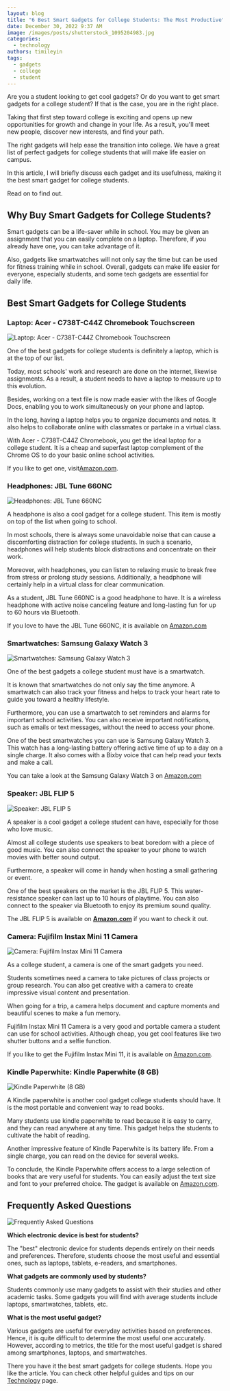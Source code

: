 ```yaml
---
layout: blog
title: "6 Best Smart Gadgets for College Students: The Most Productive"
date: December 30, 2022 9:37 AM
image: /images/posts/shutterstock_1095204983.jpg
categories:
  - technology
authors: timileyin
tags:
  - gadgets
  - college
  - student
---
```

Are you a student looking to get cool gadgets? Or do you want to get smart gadgets for a college student? If that is the case, you are in the right place.

Taking that first step toward college is exciting and opens up new opportunities for growth and change in your life. As a result, you'll meet new people, discover new interests, and find your path. 

The right gadgets will help ease the transition into college. We have a great list of perfect gadgets for college students that will make life easier on campus.

In this article, I will briefly discuss each gadget and its usefulness, making it the best smart gadget for college students.

Read on to find out.

## Why Buy Smart Gadgets for College Students?

Smart gadgets can be a life-saver while in school. You may be given an assignment that you can easily complete on a laptop. Therefore, if you already have one, you can take advantage of it.

Also, gadgets like smartwatches will not only say the time but can be used for fitness training while in school. Overall, gadgets can make life easier for everyone, especially students, and some tech gadgets are essential for daily life. 

## Best Smart Gadgets for College Students

### Laptop: Acer - C738T-C44Z Chromebook Touchscreen

![Laptop: Acer - C738T-C44Z Chromebook Touchscreen](/images/posts/acer-laptop.jpg "Laptop: Acer - C738T-C44Z Chromebook Touchscreen")

One of the best gadgets for college students is definitely a laptop, which is at the top of our list.

Today, most schools' work and research are done on the internet, likewise assignments. As a result, a student needs to have a laptop to measure up to this evolution. 

Besides, working on a text file is now made easier with the likes of Google Docs, enabling you to work simultaneously on your phone and laptop.

In the long, having a laptop helps you to organize documents and notes. It also helps to collaborate online with classmates or partake in a virtual class.

With Acer - C738T-C44Z Chromebook, you get the ideal laptop for a college student. It is a cheap and superfast laptop complement of the Chrome OS to do your basic online school activities. 

If you like to get one, visit[Amazon.com](https://amzn.to/3CanDPc). 

### Headphones: JBL Tune 660NC 

![Headphones: JBL Tune 660NC](/images/posts/jbl-headphone.jpg "Headphones: JBL Tune 660NC")

A headphone is also a cool gadget for a college student. This item is mostly on top of the list when going to school.

In most schools, there is always some unavoidable noise that can cause a discomforting distraction for college students. In such a scenario, headphones will help students block distractions and concentrate on their work.

Moreover, with headphones, you can listen to relaxing music to break free from stress or prolong study sessions. Additionally, a headphone will certainly help in a virtual class for clear communication.

As a student, JBL Tune 660NC is a good headphone to have. It is a wireless headphone with active noise canceling feature and long-lasting fun for up to 60 hours via Bluetooth.

If you love to have the JBL Tune 660NC, it is available on [Amazon.com](https://amzn.to/3WVCwNc)

### Smartwatches: Samsung Galaxy Watch 3

![Smartwatches: Samsung Galaxy Watch 3](/images/posts/samsung-smartwatch.jpg "Smartwatches: Samsung Galaxy Watch 3")

One of the best gadgets a college student must have is a smartwatch.

It is known that smartwatches do not only say the time anymore. A smartwatch can also track your fitness and helps to track your heart rate to guide you toward a healthy lifestyle.

Furthermore, you can use a smartwatch to set reminders and alarms for important school activities. You can also receive important notifications, such as emails or text messages, without the need to access your phone.

One of the best smartwatches you can use is Samsung Galaxy Watch 3. This watch has a long-lasting battery offering active time of up to a day on a single charge. It also comes with a Bixby voice that can help read your texts and make a call.  

You can take a look at the Samsung Galaxy Watch 3 on [Amazon.com](https://amzn.to/3XaN0sz)

### Speaker: JBL FLIP 5

![Speaker: JBL FLIP 5](/images/posts/jbl.jpg "Speaker: JBL FLIP 5")

A speaker is a cool gadget a college student can have, especially for those who love music.

Almost all college students use speakers to beat boredom with a piece of good music. You can also connect the speaker to your phone to watch movies with better sound output.

Furthermore, a speaker will come in handy when hosting a small gathering or event.

One of the best speakers on the market is the JBL FLIP 5. This water-resistance speaker can last up to 10 hours of playtime. You can also connect to the speaker via Bluetooth to enjoy its premium sound quality. 

The JBL FLIP 5 is available on **[Amazon.com](https://amzn.to/3C40pdt)** if you want to check it out.

### Camera: Fujifilm Instax Mini 11 Camera

![Camera: Fujifilm Instax Mini 11 Camera](/images/posts/cam.jpg "Camera: Fujifilm Instax Mini 11 Camera")

As a college student, a camera is one of the smart gadgets you need.

Students sometimes need a camera to take pictures of class projects or group research. You can also get creative with a camera to create impressive visual content and presentation.

When going for a trip, a camera helps document and capture moments and beautiful scenes to make a fun memory.

Fujifilm Instax Mini 11 Camera is a very good and portable camera a student can use for school activities. Although cheap, you get cool features like two shutter buttons and a selfie function.

If you like to get the Fujifilm Instax Mini 11, it is available on [Amazon.com](https://amzn.to/3WCS74U).

### Kindle Paperwhite: Kindle Paperwhite (8 GB)    

![Kindle Paperwhite (8 GB)](/images/posts/kindle.jpg "Kindle Paperwhite (8 GB)")

A Kindle paperwhite is another cool gadget college students should have. It is the most portable and convenient way to read books.

Many students use kindle paperwhite to read because it is easy to carry, and they can read anywhere at any time. This gadget helps the students to cultivate the habit of reading.

Another impressive feature of Kindle Paperwhite is its battery life. From a single charge, you can read on the device for several weeks.

To conclude, the Kindle Paperwhite offers access to a large selection of books that are very useful for students. You can easily adjust the text size and font to your preferred choice. The gadget is available on [Amazon.com](https://amzn.to/3YT2AKR).

## Frequently Asked Questions

![Frequently Asked Questions](/images/posts/pexels-leeloo-thefirst-5428836.jpg "Frequently Asked Questions")

**Which electronic device is best for students?**

The "best" electronic device for students depends entirely on their needs and preferences. Therefore, students choose the most useful and essential ones, such as laptops, tablets, e-readers, and smartphones. 

**What gadgets are commonly used by students?**

Students commonly use many gadgets to assist with their studies and other academic tasks. Some gadgets you will find with average students include laptops, smartwatches, tablets, etc.

**What is the most useful gadget?**

Various gadgets are useful for everyday activities based on preferences. Hence, it is quite difficult to determine the most useful one accurately. However, according to metrics, the title for the most useful gadget is shared among smartphones, laptops, and smartwatches.

There you have it the best smart gadgets for college students. Hope you like the article. You can check other helpful guides and tips on our [Technology](https://smartlign.com/categories/technology) page.